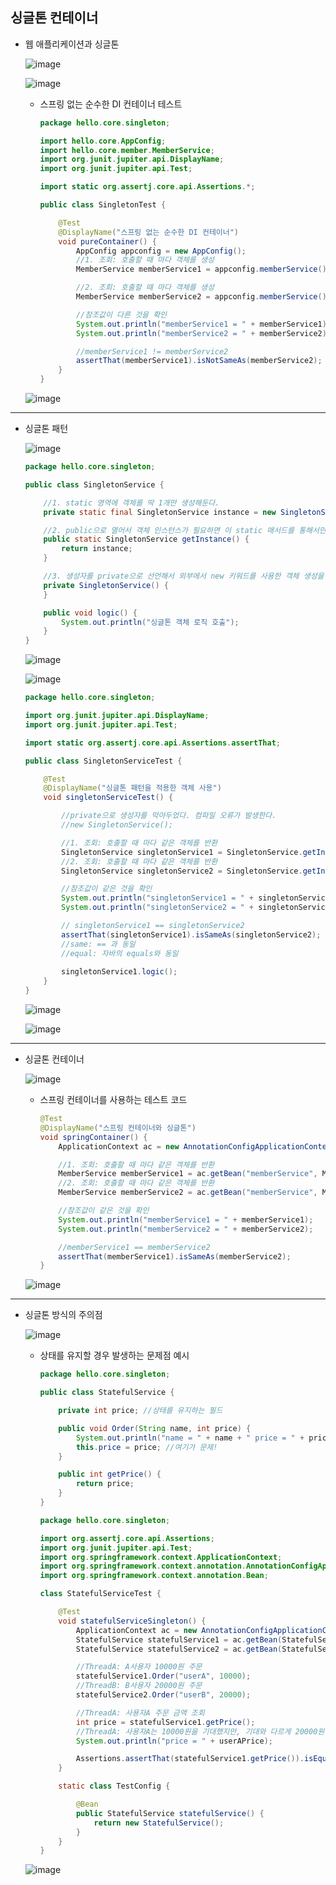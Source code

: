 ## **싱글톤 컨테이너**
  * 웹 애플리케이션과 싱글톤

    ![image](https://user-images.githubusercontent.com/79301439/160235869-0c1fe45b-d6d6-429a-94af-acbeb14951e5.png)

    ![image](https://user-images.githubusercontent.com/79301439/160235883-d77ac8a7-adfa-44ac-9917-f8f88a97dd31.png)

    * 스프링 없는 순수한 DI 컨테이너 테스트
      ```java
      package hello.core.singleton;

      import hello.core.AppConfig;
      import hello.core.member.MemberService;
      import org.junit.jupiter.api.DisplayName;
      import org.junit.jupiter.api.Test;

      import static org.assertj.core.api.Assertions.*;

      public class SingletonTest {

          @Test
          @DisplayName("스프링 없는 순수한 DI 컨테이너")
          void pureContainer() {
              AppConfig appconfig = new AppConfig();
              //1. 조회: 호출할 때 마다 객체를 생성
              MemberService memberService1 = appconfig.memberService();

              //2. 조회: 호출할 때 마다 객체를 생성
              MemberService memberService2 = appconfig.memberService();

              //참조값이 다른 것을 확인
              System.out.println("memberService1 = " + memberService1);
              System.out.println("memberService2 = " + memberService2);

              //memberService1 != memberService2
              assertThat(memberService1).isNotSameAs(memberService2);
          }
      }
      ```
      
    ![image](https://user-images.githubusercontent.com/79301439/160235957-cf87b5d3-e742-4511-bf65-d857f8fe0b24.png)

***
  * 싱글톤 패턴
    
    ![image](https://user-images.githubusercontent.com/79301439/160238576-a9c8fea4-11d7-4fa3-96f7-5da37edc7a6f.png)
    
    ```java
    package hello.core.singleton;

    public class SingletonService {

        //1. static 영역에 객체를 딱 1개만 생성해둔다.
        private static final SingletonService instance = new SingletonService();

        //2. public으로 열어서 객체 인스턴스가 필요하면 이 static 매서드를 통해서만 조회하도록 허용한다.
        public static SingletonService getInstance() {
            return instance;
        }

        //3. 생성자를 private으로 선언해서 외부에서 new 키워드를 사용한 객체 생성을 못하게 막는다.
        private SingletonService() {
        }

        public void logic() {
            System.out.println("싱글톤 객체 로직 호출");
        }
    }
    ```
    
    ![image](https://user-images.githubusercontent.com/79301439/160238627-349058fe-35bd-426d-8721-363f0d34c045.png)

    ![image](https://user-images.githubusercontent.com/79301439/160238643-013a06c7-48da-4b33-9d73-4d561c510513.png)
    
    ```java
    package hello.core.singleton;

    import org.junit.jupiter.api.DisplayName;
    import org.junit.jupiter.api.Test;

    import static org.assertj.core.api.Assertions.assertThat;

    public class SingletonServiceTest {

        @Test
        @DisplayName("싱글톤 패턴을 적용한 객체 사용")
        void singletonServiceTest() {

            //private으로 생성자를 막아두었다. 컴파일 오류가 발생한다.
            //new SingletonService();

            //1. 조회: 호출할 때 마다 같은 객체를 반환
            SingletonService singletonService1 = SingletonService.getInstance();
            //2. 조회: 호출할 때 마다 같은 객체를 반환
            SingletonService singletonService2 = SingletonService.getInstance();

            //참조값이 같은 것을 확인
            System.out.println("singletonService1 = " + singletonService1);
            System.out.println("singletonService2 = " + singletonService2);

            // singletonService1 == singletonService2
            assertThat(singletonService1).isSameAs(singletonService2);
            //same: == 과 동일
            //equal: 자바의 equals와 동일
            
            singletonService1.logic();
        }
    }
    ```
    
    ![image](https://user-images.githubusercontent.com/79301439/160238841-4c0ae54e-ae84-475b-8230-b9dd241f68be.png)

    ![image](https://user-images.githubusercontent.com/79301439/160238860-7613807c-519a-4b9e-b94a-794692040a67.png)

***
  * 싱글톤 컨테이너
    
    ![image](https://user-images.githubusercontent.com/79301439/160240317-ffab2722-662c-4a88-bdbd-a7f335225dd2.png)
    
    * 스프링 컨테이너를 사용하는 테스트 코드
      ```java
      @Test
      @DisplayName("스프링 컨테이너와 싱글톤")
      void springContainer() {
          ApplicationContext ac = new AnnotationConfigApplicationContext(AppConfig.class);

          //1. 조회: 호출할 때 마다 같은 객체를 반환
          MemberService memberService1 = ac.getBean("memberService", MemberService.class);
          //2. 조회: 호출할 때 마다 같은 객체를 반환
          MemberService memberService2 = ac.getBean("memberService", MemberService.class);

          //참조값이 같은 것을 확인
          System.out.println("memberService1 = " + memberService1);
          System.out.println("memberService2 = " + memberService2);

          //memberService1 == memberService2
          assertThat(memberService1).isSameAs(memberService2);
      }
      ```
      
    ![image](https://user-images.githubusercontent.com/79301439/160240423-8b32a650-dfdc-4a07-ae0a-b51124d45022.png)

***
  * 싱글톤 방식의 주의점
    
    ![image](https://user-images.githubusercontent.com/79301439/160241456-8332f692-077d-46b6-8409-90ac6943c110.png)
    
    * 상태를 유지할 경우 발생하는 문제점 예시
      ```java
      package hello.core.singleton;

      public class StatefulService {

          private int price; //상태를 유지하는 필드

          public void Order(String name, int price) {
              System.out.println("name = " + name + " price = " + price);
              this.price = price; //여기가 문제!
          }

          public int getPrice() {
              return price;
          }
      }
      ```
      ```java
      package hello.core.singleton;

      import org.assertj.core.api.Assertions;
      import org.junit.jupiter.api.Test;
      import org.springframework.context.ApplicationContext;
      import org.springframework.context.annotation.AnnotationConfigApplicationContext;
      import org.springframework.context.annotation.Bean;

      class StatefulServiceTest {

          @Test
          void statefulServiceSingleton() {
              ApplicationContext ac = new AnnotationConfigApplicationContext(TestConfig.class);
              StatefulService statefulService1 = ac.getBean(StatefulService.class);
              StatefulService statefulService2 = ac.getBean(StatefulService.class);

              //ThreadA: A사용자 10000원 주문
              statefulService1.Order("userA", 10000);
              //ThreadB: B사용자 20000원 주문
              statefulService2.Order("userB", 20000);

              //ThreadA: 사용자A 주문 금액 조회
              int price = statefulService1.getPrice();
              //ThreadA: 사용자A는 10000원을 기대했지만, 기대와 다르게 20000원 출력
              System.out.println("price = " + userAPrice);

              Assertions.assertThat(statefulService1.getPrice()).isEqualTo(20000);
          }

          static class TestConfig {

              @Bean
              public StatefulService statefulService() {
                  return new StatefulService();
              }
          }
      }
      ```
      
    ![image](https://user-images.githubusercontent.com/79301439/160241602-4055f48d-9ecf-44c3-8002-4f7084789fff.png)
